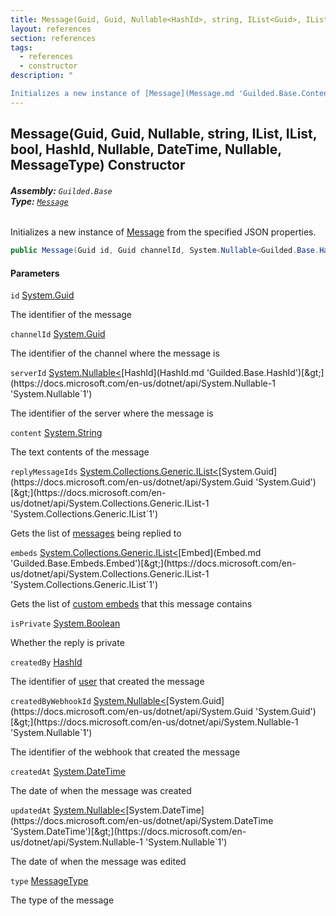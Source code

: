 ```yaml
---
title: Message(Guid, Guid, Nullable<HashId>, string, IList<Guid>, IList<Embed>, bool, HashId, Nullable<Guid>, DateTime, Nullable<DateTime>, MessageType)
layout: references
section: references
tags:
  - references
  - constructor
description: "

Initializes a new instance of [Message](Message.md 'Guilded.Base.Content.Message') from the specified JSON properties."
---
```


## Message(Guid, Guid, Nullable<HashId>, string, IList<Guid>, IList<Embed>, bool, HashId, Nullable<Guid>, DateTime, Nullable<DateTime>, MessageType) Constructor
###### **Assembly:** `Guilded.Base`<br/>**Type:** [`Message`](Message.md 'Guilded.Base.Content.Message')

Initializes a new instance of [Message](Message.md 'Guilded.Base.Content.Message') from the specified JSON properties.

```csharp
public Message(Guid id, Guid channelId, System.Nullable<Guilded.Base.HashId> serverId, string content, System.Collections.Generic.IList<Guid>? replyMessageIds, System.Collections.Generic.IList<Guilded.Base.Embeds.Embed>? embeds, bool isPrivate, Guilded.Base.HashId createdBy, System.Nullable<Guid> createdByWebhookId, System.DateTime createdAt, System.Nullable<System.DateTime> updatedAt, Guilded.Base.Content.MessageType type);
```
#### Parameters

<a name='Guilded.Base.Content.Message.Message(Guid,Guid,System.Nullable_Guilded.Base.HashId_,string,System.Collections.Generic.IList_Guid_,System.Collections.Generic.IList_Guilded.Base.Embeds.Embed_,bool,Guilded.Base.HashId,System.Nullable_Guid_,System.DateTime,System.Nullable_System.DateTime_,Guilded.Base.Content.MessageType).id'></a>

`id` [System.Guid](https://docs.microsoft.com/en-us/dotnet/api/System.Guid 'System.Guid')

The identifier of the message

<a name='Guilded.Base.Content.Message.Message(Guid,Guid,System.Nullable_Guilded.Base.HashId_,string,System.Collections.Generic.IList_Guid_,System.Collections.Generic.IList_Guilded.Base.Embeds.Embed_,bool,Guilded.Base.HashId,System.Nullable_Guid_,System.DateTime,System.Nullable_System.DateTime_,Guilded.Base.Content.MessageType).channelId'></a>

`channelId` [System.Guid](https://docs.microsoft.com/en-us/dotnet/api/System.Guid 'System.Guid')

The identifier of the channel where the message is

<a name='Guilded.Base.Content.Message.Message(Guid,Guid,System.Nullable_Guilded.Base.HashId_,string,System.Collections.Generic.IList_Guid_,System.Collections.Generic.IList_Guilded.Base.Embeds.Embed_,bool,Guilded.Base.HashId,System.Nullable_Guid_,System.DateTime,System.Nullable_System.DateTime_,Guilded.Base.Content.MessageType).serverId'></a>

`serverId` [System.Nullable&lt;](https://docs.microsoft.com/en-us/dotnet/api/System.Nullable-1 'System.Nullable`1')[HashId](HashId.md 'Guilded.Base.HashId')[&gt;](https://docs.microsoft.com/en-us/dotnet/api/System.Nullable-1 'System.Nullable`1')

The identifier of the server where the message is

<a name='Guilded.Base.Content.Message.Message(Guid,Guid,System.Nullable_Guilded.Base.HashId_,string,System.Collections.Generic.IList_Guid_,System.Collections.Generic.IList_Guilded.Base.Embeds.Embed_,bool,Guilded.Base.HashId,System.Nullable_Guid_,System.DateTime,System.Nullable_System.DateTime_,Guilded.Base.Content.MessageType).content'></a>

`content` [System.String](https://docs.microsoft.com/en-us/dotnet/api/System.String 'System.String')

The text contents of the message

<a name='Guilded.Base.Content.Message.Message(Guid,Guid,System.Nullable_Guilded.Base.HashId_,string,System.Collections.Generic.IList_Guid_,System.Collections.Generic.IList_Guilded.Base.Embeds.Embed_,bool,Guilded.Base.HashId,System.Nullable_Guid_,System.DateTime,System.Nullable_System.DateTime_,Guilded.Base.Content.MessageType).replyMessageIds'></a>

`replyMessageIds` [System.Collections.Generic.IList&lt;](https://docs.microsoft.com/en-us/dotnet/api/System.Collections.Generic.IList-1 'System.Collections.Generic.IList`1')[System.Guid](https://docs.microsoft.com/en-us/dotnet/api/System.Guid 'System.Guid')[&gt;](https://docs.microsoft.com/en-us/dotnet/api/System.Collections.Generic.IList-1 'System.Collections.Generic.IList`1')

Gets the list of [messages](Message.md 'Guilded.Base.Content.Message') being replied to

<a name='Guilded.Base.Content.Message.Message(Guid,Guid,System.Nullable_Guilded.Base.HashId_,string,System.Collections.Generic.IList_Guid_,System.Collections.Generic.IList_Guilded.Base.Embeds.Embed_,bool,Guilded.Base.HashId,System.Nullable_Guid_,System.DateTime,System.Nullable_System.DateTime_,Guilded.Base.Content.MessageType).embeds'></a>

`embeds` [System.Collections.Generic.IList&lt;](https://docs.microsoft.com/en-us/dotnet/api/System.Collections.Generic.IList-1 'System.Collections.Generic.IList`1')[Embed](Embed.md 'Guilded.Base.Embeds.Embed')[&gt;](https://docs.microsoft.com/en-us/dotnet/api/System.Collections.Generic.IList-1 'System.Collections.Generic.IList`1')

Gets the list of [custom embeds](Embed.md 'Guilded.Base.Embeds.Embed') that this message contains

<a name='Guilded.Base.Content.Message.Message(Guid,Guid,System.Nullable_Guilded.Base.HashId_,string,System.Collections.Generic.IList_Guid_,System.Collections.Generic.IList_Guilded.Base.Embeds.Embed_,bool,Guilded.Base.HashId,System.Nullable_Guid_,System.DateTime,System.Nullable_System.DateTime_,Guilded.Base.Content.MessageType).isPrivate'></a>

`isPrivate` [System.Boolean](https://docs.microsoft.com/en-us/dotnet/api/System.Boolean 'System.Boolean')

Whether the reply is private

<a name='Guilded.Base.Content.Message.Message(Guid,Guid,System.Nullable_Guilded.Base.HashId_,string,System.Collections.Generic.IList_Guid_,System.Collections.Generic.IList_Guilded.Base.Embeds.Embed_,bool,Guilded.Base.HashId,System.Nullable_Guid_,System.DateTime,System.Nullable_System.DateTime_,Guilded.Base.Content.MessageType).createdBy'></a>

`createdBy` [HashId](HashId.md 'Guilded.Base.HashId')

The identifier of [user](User.md 'Guilded.Base.Users.User') that created the message

<a name='Guilded.Base.Content.Message.Message(Guid,Guid,System.Nullable_Guilded.Base.HashId_,string,System.Collections.Generic.IList_Guid_,System.Collections.Generic.IList_Guilded.Base.Embeds.Embed_,bool,Guilded.Base.HashId,System.Nullable_Guid_,System.DateTime,System.Nullable_System.DateTime_,Guilded.Base.Content.MessageType).createdByWebhookId'></a>

`createdByWebhookId` [System.Nullable&lt;](https://docs.microsoft.com/en-us/dotnet/api/System.Nullable-1 'System.Nullable`1')[System.Guid](https://docs.microsoft.com/en-us/dotnet/api/System.Guid 'System.Guid')[&gt;](https://docs.microsoft.com/en-us/dotnet/api/System.Nullable-1 'System.Nullable`1')

The identifier of the webhook that created the message

<a name='Guilded.Base.Content.Message.Message(Guid,Guid,System.Nullable_Guilded.Base.HashId_,string,System.Collections.Generic.IList_Guid_,System.Collections.Generic.IList_Guilded.Base.Embeds.Embed_,bool,Guilded.Base.HashId,System.Nullable_Guid_,System.DateTime,System.Nullable_System.DateTime_,Guilded.Base.Content.MessageType).createdAt'></a>

`createdAt` [System.DateTime](https://docs.microsoft.com/en-us/dotnet/api/System.DateTime 'System.DateTime')

The date of when the message was created

<a name='Guilded.Base.Content.Message.Message(Guid,Guid,System.Nullable_Guilded.Base.HashId_,string,System.Collections.Generic.IList_Guid_,System.Collections.Generic.IList_Guilded.Base.Embeds.Embed_,bool,Guilded.Base.HashId,System.Nullable_Guid_,System.DateTime,System.Nullable_System.DateTime_,Guilded.Base.Content.MessageType).updatedAt'></a>

`updatedAt` [System.Nullable&lt;](https://docs.microsoft.com/en-us/dotnet/api/System.Nullable-1 'System.Nullable`1')[System.DateTime](https://docs.microsoft.com/en-us/dotnet/api/System.DateTime 'System.DateTime')[&gt;](https://docs.microsoft.com/en-us/dotnet/api/System.Nullable-1 'System.Nullable`1')

The date of when the message was edited

<a name='Guilded.Base.Content.Message.Message(Guid,Guid,System.Nullable_Guilded.Base.HashId_,string,System.Collections.Generic.IList_Guid_,System.Collections.Generic.IList_Guilded.Base.Embeds.Embed_,bool,Guilded.Base.HashId,System.Nullable_Guid_,System.DateTime,System.Nullable_System.DateTime_,Guilded.Base.Content.MessageType).type'></a>

`type` [MessageType](MessageType.md 'Guilded.Base.Content.MessageType')

The type of the message